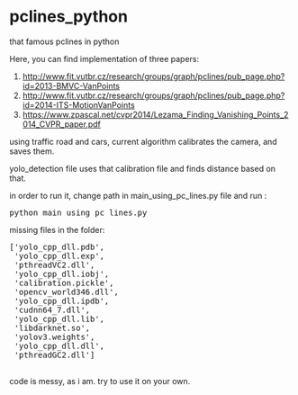 # pclines_python
that famous pclines in python

Here, you can find implementation of three papers:

1. http://www.fit.vutbr.cz/research/groups/graph/pclines/pub_page.php?id=2013-BMVC-VanPoints
2. http://www.fit.vutbr.cz/research/groups/graph/pclines/pub_page.php?id=2014-ITS-MotionVanPoints
3. https://www.zpascal.net/cvpr2014/Lezama_Finding_Vanishing_Points_2014_CVPR_paper.pdf

using traffic road and cars, current algorithm calibrates the camera, and saves them.

yolo_detection file uses that calibration file and finds distance based on that.

in order to run it, change path in main_using_pc_lines.py file and run :
<pre>
python main_using_pc_lines.py
</pre>
missing files in the folder:
<pre>
['yolo_cpp_dll.pdb',
 'yolo_cpp_dll.exp',
 'pthreadVC2.dll',
 'yolo_cpp_dll.iobj',
 'calibration.pickle',
 'opencv_world346.dll',
 'yolo_cpp_dll.ipdb',
 'cudnn64_7.dll',
 'yolo_cpp_dll.lib',
 'libdarknet.so',
 'yolov3.weights',
 'yolo_cpp_dll.dll',
 'pthreadGC2.dll']
 </pre>
code is messy, as i am. try to use it on your own.
